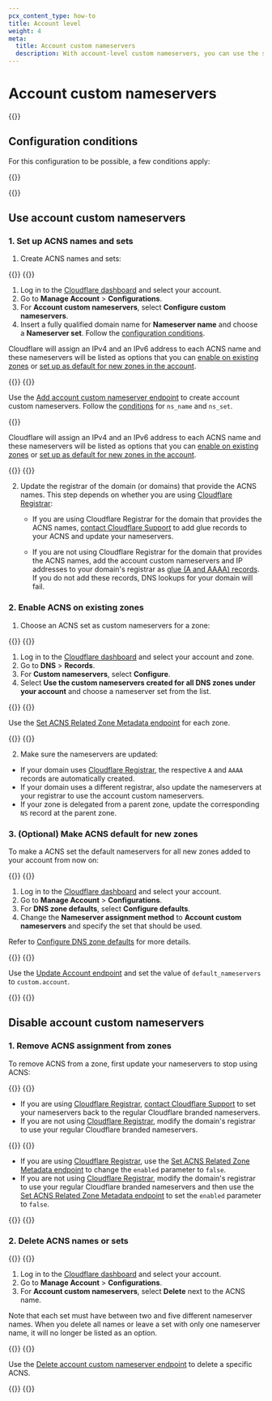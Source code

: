 ```yaml
---
pcx_content_type: how-to
title: Account level
weight: 4
meta:
  title: Account custom nameservers
  description: With account-level custom nameservers, you can use the same custom nameservers for different zones in the account. The domain or domains that provide the nameservers names do not have to exist as zones in Cloudflare.
---
```


# Account custom nameservers

{{<render file="_acns-tcns-intro.md" withParameters="Account;;A;;account;;zones;;account " >}}

## Configuration conditions

For this configuration to be possible, a few conditions apply:

{{<render file="_acns-tcns-conditions.md" withParameters="account;;you;;You" >}}

{{<render file="_acns-tcns-byoip.md" withParameters="Account;;account" >}}

## Use account custom nameservers

### 1. Set up ACNS names and sets

1. Create ACNS names and sets:

{{<tabs labels="Dashboard | API">}}
{{<tab label="dashboard" no-code="true">}}

1. Log in to the [Cloudflare dashboard](https://dash.cloudflare.com) and select your account.
2. Go to **Manage Account** > **Configurations**.
3. For **Account custom nameservers**, select **Configure custom nameservers**.
4. Insert a fully qualified domain name for **Nameserver name** and choose a **Nameserver set**. Follow the [configuration conditions](#configuration-conditions).

Cloudflare will assign an IPv4 and an IPv6 address to each ACNS name and these nameservers will be listed as options that you can [enable on existing zones](#2-enable-acns-on-existing-zones) or [set up as default for new zones in the account](#3-optional-make-acns-default-for-new-zones).

{{</tab>}}
{{<tab label="api" no-code="true">}}

Use the [Add account custom nameserver endpoint](/api/operations/account-level-custom-nameservers-add-account-custom-nameserver) to create account custom nameservers. Follow the [conditions](#configuration-conditions) for `ns_name` and `ns_set`.

{{<render file="_ns-set-omission-callout.md">}}

Cloudflare will assign an IPv4 and an IPv6 address to each ACNS name and these nameservers will be listed as options that you can [enable on existing zones](#2-enable-acns-on-existing-zones) or [set up as default for new zones in the account](#3-optional-make-acns-default-for-new-zones).

{{</tab>}}
{{</tabs>}}

2. Update the registrar of the domain (or domains) that provide the ACNS names. This step depends on whether you are using [Cloudflare Registrar](/registrar/):

    * If you are using Cloudflare Registrar for the domain that provides the ACNS names, [contact Cloudflare Support](/support/contacting-cloudflare-support/) to add glue records to your ACNS and update your nameservers.

    * If you are not using Cloudflare Registrar for the domain that provides the ACNS names, add the account custom nameservers and IP addresses to your domain's registrar as [glue (A and AAAA) records](https://www.ietf.org/rfc/rfc1912.txt). If you do not add these records, DNS lookups for your domain will fail.

### 2. Enable ACNS on existing zones

1. Choose an ACNS set as custom nameservers for a zone:

{{<tabs labels="Dashboard | API">}}
{{<tab label="dashboard" no-code="true">}}

1. Log in to the [Cloudflare dashboard](https://dash.cloudflare.com) and select your account and zone.
2. Go to **DNS** > **Records**.
3. For **Custom nameservers**, select **Configure**.
4. Select **Use the custom nameservers created for all DNS zones under your account** and choose a nameserver set from the list.

{{</tab>}}
{{<tab label="api" no-code="true">}}

Use the [Set ACNS Related Zone Metadata endpoint](/api/operations/account-level-custom-nameservers-usage-for-a-zone-set-account-custom-nameserver-related-zone-metadata) for each zone.

{{</tab>}}
{{</tabs>}}

2. Make sure the nameservers are updated:

  * If your domain uses [Cloudflare Registrar](/registrar/), the respective `A` and `AAAA` records are automatically created.
  * If your domain uses a different registrar, also update the nameservers at your registrar to use the account custom nameservers.
  * If your zone is delegated from a parent zone, update the corresponding `NS` record at the parent zone.

### 3. (Optional) Make ACNS default for new zones

To make a ACNS set the default nameservers for all new zones added to your account from now on:

{{<tabs labels="Dashboard | API">}}
{{<tab label="dashboard" no-code="true">}}

1. Log in to the [Cloudflare dashboard](https://dash.cloudflare.com) and select your account.
2. Go to **Manage Account** > **Configurations**.
3. For **DNS zone defaults**, select **Configure defaults**.
4. Change the **Nameserver assignment method** to **Account custom nameservers** and specify the set that should be used.

Refer to [Configure DNS zone defaults](/dns/additional-options/dns-zone-defaults/) for more details.

{{</tab>}}
{{<tab label="api" no-code="true">}}

Use the [Update Account endpoint](/api/operations/accounts-update-account) and set the value of `default_nameservers` to `custom.account`.

{{</tab>}}
{{</tabs>}}

## Disable account custom nameservers

### 1. Remove ACNS assignment from zones

To remove ACNS from a zone, first update your nameservers to stop using ACNS:

{{<tabs labels="Dashboard | API">}}
{{<tab label="dashboard" no-code="true">}}

* If you are using [Cloudflare Registrar](/registrar/), [contact Cloudflare Support](/support/contacting-cloudflare-support/) to set your nameservers back to the regular Cloudflare branded nameservers.
* If you are not using [Cloudflare Registrar](/registrar/), modify the domain's registrar to use your regular Cloudflare branded nameservers.

{{</tab>}}
{{<tab label="api" no-code="true">}}

  * If you are using [Cloudflare Registrar](/registrar/), use the [Set ACNS Related Zone Metadata endpoint](/api/operations/account-level-custom-nameservers-usage-for-a-zone-set-account-custom-nameserver-related-zone-metadata) to change the `enabled` parameter to `false`.
  * If you are not using [Cloudflare Registrar](/registrar/), modify the domain's registrar to use your regular Cloudflare branded nameservers and then use the [Set ACNS Related Zone Metadata endpoint](/api/operations/account-level-custom-nameservers-usage-for-a-zone-set-account-custom-nameserver-related-zone-metadata) to set the `enabled` parameter to `false`.

{{</tab>}}
{{</tabs>}}

### 2. Delete ACNS names or sets

{{<tabs labels="Dashboard | API">}}
{{<tab label="dashboard" no-code="true">}}

1. Log in to the [Cloudflare dashboard](https://dash.cloudflare.com) and select your account.
2. Go to **Manage Account** > **Configurations**.
3. For **Account custom nameservers**, select **Delete** next to the ACNS name.

Note that each set must have between two and five different nameserver names. When you delete all names or leave a set with only one nameserver name, it will no longer be listed as an option.

{{</tab>}}
{{<tab label="api" no-code="true">}}

Use the [Delete account custom nameserver endpoint](/api/operations/account-level-custom-nameservers-delete-account-custom-nameserver) to delete a specific ACNS.

{{</tab>}}
{{</tabs>}}